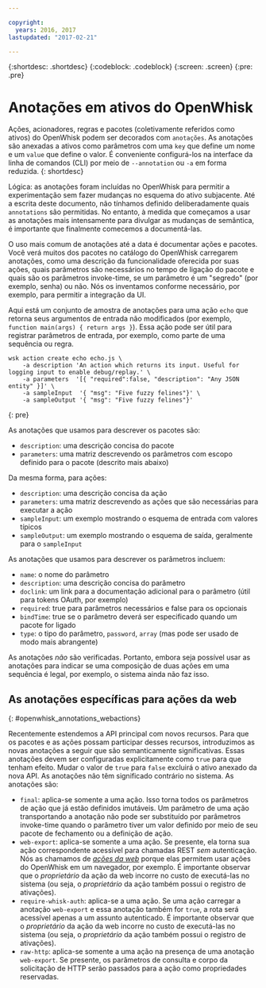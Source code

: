 ```yaml
---

copyright:
  years: 2016, 2017
lastupdated: "2017-02-21"

---
```


{:shortdesc: .shortdesc}
{:codeblock: .codeblock}
{:screen: .screen}
{:pre: .pre}

# Anotações em ativos do OpenWhisk

Ações, acionadores, regras e pacotes (coletivamente referidos como ativos) do OpenWhisk podem ser decorados com `anotações`. As anotações são anexadas a ativos como parâmetros com uma `key` que define um nome e um `value` que define o valor. É conveniente configurá-los na interface da linha de comandos (CLI) por meio de `--annotation` ou `-a` em forma reduzida.
{: shortdesc}

Lógica: as anotações foram incluídas no OpenWhisk para permitir a experimentação sem fazer mudanças no esquema do ativo subjacente. Até a escrita deste documento, não tínhamos definido deliberadamente quais `annotations` são permitidas. No entanto, à medida que começamos a usar as anotações mais intensamente para divulgar as mudanças de semântica, é importante que finalmente comecemos a documentá-las.

O uso mais comum de anotações até a data é documentar ações e pacotes. Você verá muitos dos pacotes no catálogo do OpenWhisk carregarem anotações, como uma descrição da funcionalidade oferecida por suas ações, quais parâmetros são necessários no tempo de ligação do pacote e quais são os parâmetros invoke-time, se um parâmetro é um "segredo" (por exemplo, senha) ou não. Nós os inventamos conforme necessário, por exemplo, para permitir a integração da UI.

Aqui está um conjunto de amostra de anotações para uma ação `echo` que retorna seus argumentos de entrada não modificados (por exemplo, `function main(args) { return args }`). Essa ação pode ser útil para registrar parâmetros de entrada, por exemplo, como parte de uma sequência ou regra.

```
wsk action create echo echo.js \
    -a description 'An action which returns its input. Useful for logging input to enable debug/replay.' \
    -a parameters  '[{ "required":false, "description": "Any JSON entity" }]' \
    -a sampleInput  '{ "msg": "Five fuzzy felines"}' \
    -a sampleOutput '{ "msg": "Five fuzzy felines"}'
```
{: pre}

As anotações que usamos para descrever os pacotes são:

- `description`: uma descrição concisa do pacote
- `parameters`: uma matriz descrevendo os parâmetros com escopo definido para o pacote (descrito mais abaixo)

Da mesma forma, para ações: 

- `description`: uma descrição concisa da ação
- `parameters`: uma matriz descrevendo as ações que são necessárias para executar a ação
- `sampleInput`: um exemplo mostrando o esquema de entrada com valores típicos
- `sampleOutput`: um exemplo mostrando o esquema de saída, geralmente para o `sampleInput`

As anotações que usamos para descrever os parâmetros incluem:

- `name`: o nome do parâmetro
- `description`: uma descrição concisa do parâmetro
- `doclink`: um link para a documentação adicional para o parâmetro (útil para tokens OAuth, por exemplo) 
- `required`: true para parâmetros necessários e false para os opcionais
- `bindTime`: true se o parâmetro deverá ser especificado quando um pacote for ligado
- `type`: o tipo do parâmetro, `password`, `array` (mas pode ser usado de modo mais abrangente)

As anotações *não* são verificadas. Portanto, embora seja possível usar as anotações para indicar se uma composição de duas ações em uma sequência é legal, por exemplo, o sistema ainda não faz isso.

## As anotações específicas para ações da web
{: #openwhisk_annotations_webactions}

Recentemente estendemos a API principal com novos recursos. Para que os pacotes e as ações possam participar desses recursos, introduzimos as novas anotações a seguir que são semanticamente significativas. Essas anotações devem ser configuradas explicitamente como `true` para que tenham efeito. Mudar o valor de `true` para `false` excluirá o ativo anexado da nova API. As anotações não têm significado contrário no sistema. As anotações são:

- `final`: aplica-se somente a uma ação. Isso torna todos os parâmetros de ação que já estão definidos imutáveis. Um parâmetro de uma ação transportando a anotação não pode ser substituído por parâmetros invoke-time quando o parâmetro tiver um valor definido por meio de seu pacote de fechamento ou a definição de ação.
- `web-export`: aplica-se somente a uma ação. Se presente, ela torna sua ação correspondente acessível para chamadas REST *sem* autenticação. Nós as chamamos de [*ações da web*](openwhisk_webactions.html) porque elas permitem usar ações do OpenWhisk em um navegador, por exemplo. É importante observar que o *proprietário* da ação da web incorre no custo de executá-las no sistema (ou seja, o *proprietário* da ação também possui o registro de ativações).
- `require-whisk-auth`: aplica-se a uma ação. Se uma ação carregar a anotação `web-export` e essa anotação também for `true`, a rota será acessível apenas a um assunto autenticado. É importante observar que o *proprietário* da ação da web incorre no custo de executá-las no sistema (ou seja, o *proprietário* da ação também possui o registro de ativações).
- `raw-http`: aplica-se somente a uma ação na presença de uma anotação `web-export`. Se presente, os parâmetros de consulta e corpo da solicitação de HTTP serão passados para a ação como propriedades reservadas.

